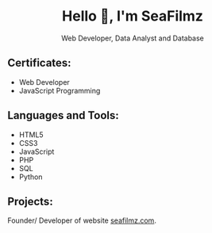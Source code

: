 <h1 align="center">Hello 👋, I'm SeaFilmz</h1>
<p align="center">Web Developer, Data Analyst and Database</p>

<h2 align="left">Certificates:</h2>
<ul>
  <li>Web Developer</li>
  <li>JavaScript Programming</li>
</ul>

<h2 align="left">Languages and Tools:</h2>
<ul>
  <li>HTML5</li>
  <li>CSS3</li>
  <li>JavaScript</li>
  <li>PHP</li>
  <li>SQL</li>
  <li>Python</li>
</ul>

<h2 align="left">Projects:</h2>
<p align="left">Founder/ Developer of website <a href="https://seafilmz.com">seafilmz.com</a>.</p>
